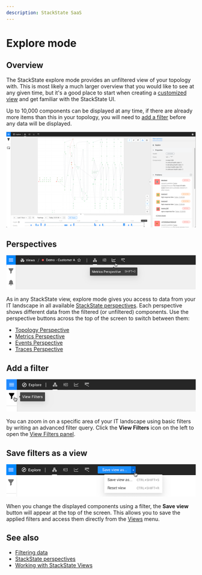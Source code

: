 ```yaml
---
description: StackState SaaS
---
```


# Explore mode

## Overview

The StackState explore mode provides an unfiltered view of your topology with. This is most likely a much larger overview that you would like to see at any given time, but it's a good place to start when creating a [customized view](views/about_views.md) and get familiar with the StackState UI.

Up to 10,000 components can be displayed at any time, if there are already more items than this in your topology, you will need to [add a filter](explore_mode.md#add-a-filter) before any data will be displayed.

![Explore mode](../../.gitbook/assets/v51_explore_mode.png)

## Perspectives

![Perspectives](../../.gitbook/assets/v51_perspective_buttons.png)

As in any StackState view, explore mode gives you access to data from your IT landscape in all available [StackState perspectives](../concepts/perspectives.md). Each perspective shows different data from the filtered \(or unfiltered\) components. Use the perspective buttons across the top of the screen to switch between them:

* [Topology Perspective](perspectives/topology-perspective.md)
* [Metrics Perspective](perspectives/metrics-perspective.md)
* [Events Perspective](perspectives/events_perspective.md)
* [Traces Perspective](perspectives/traces-perspective.md)

## Add a filter

![View Filters](../../.gitbook/assets/v51_view_filters.png)

You can zoom in on a specific area of your IT landscape using basic filters by writing an advanced filter query. Click the **View Filters** icon on the left to open the [View Filters panel](filters.md).

## Save filters as a view

![Save view as](../../.gitbook/assets/v51_save_view_as.png)

When you change the displayed components using a filter, the **Save view** button will appear at the top of the screen. This allows you to save the applied filters and access them directly from the [Views](views/about_views.md) menu.

## See also

* [Filtering data](filters.md)
* [StackState perspectives](../concepts/perspectives.md)
* [Working with StackState Views](views/about_views.md)
